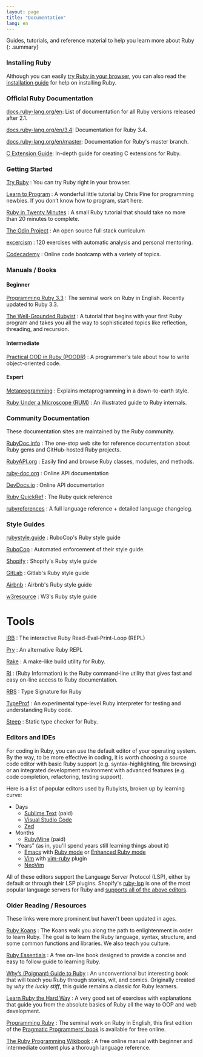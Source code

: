 ```yaml
---
layout: page
title: "Documentation"
lang: en
---
```


Guides, tutorials, and reference material to help you learn more about Ruby
{: .summary}

### Installing Ruby

Although you can easily [try Ruby in your browser][1], you can also read
the [installation guide](installation/) for help on installing Ruby.

### Official Ruby Documentation

[docs.ruby-lang.org/en][docs-rlo]: List of documentation for all Ruby versions released after 2.1.

[docs.ruby-lang.org/en/3.4][docs-rlo-3.4]: Documentation for Ruby 3.4.

[docs.ruby-lang.org/en/master][docs-rlo-master]: Documentation for Ruby's master branch.

[C Extension Guide][docs-rlo-extension]: In-depth guide for creating C extensions for Ruby.

### Getting Started

[Try Ruby][1]
: You can try Ruby right in your browser.

[Learn to Program][8]
: A wonderful little tutorial by Chris Pine for programming newbies. If
  you don’t know how to program, start here.

[Ruby in Twenty Minutes][rubyin20]
: A small Ruby tutorial that should take no more than 20 minutes to
  complete.

[The Odin Project][odin]
: An open source full stack curriculum

[excercism][exercism]
: 120 exercises with automatic analysis and personal mentoring.

[Codecademy][codecademy]
: Online code bootcamp with a variety of topics.

### Manuals / Books

#### Beginner

[Programming Ruby 3.3][pickaxe]
: The seminal work on Ruby in English. Recently updated to Ruby 3.3.

[The Well-Grounded Rubyist][grounded]
: A tutorial that begins with your first Ruby program and takes you all the way to sophisticated topics like reflection, threading, and recursion.

#### Intermediate

[Practical OOD in Ruby (POODR)][poodr]
: A programmer's tale about how to write object-oriented code.

#### Expert

[Metaprogramming][meta]
: Explains metaprogramming in a down-to-earth style.

[Ruby Under a Microscope (RUM)][microscope]
: An illustrated guide to Ruby internals.

### Community Documentation

These documentation sites are maintained by the Ruby community.

[RubyDoc.info][16]
: The one-stop web site for reference documentation about Ruby gems and
  GitHub-hosted Ruby projects.

[RubyAPI.org][rubyapi-org]
: Easily find and browse Ruby classes, modules, and methods.

[ruby-doc.org][39]
: Online API documentation

[DevDocs.io][40]
: Online API documentation

[Ruby QuickRef][42]
: The Ruby quick reference

[rubyreferences][43]
: A full language reference + detailed language changelog.

### Style Guides

[rubystyle.guide][44]
: RuboCop's Ruby style guide

[RuboCop][45]
: Automated enforcement of their style guide.

[Shopify][46]
: Shopify's Ruby style guide

[GitLab][47]
: Gitlab's Ruby style guide

[Airbnb][48]
: Airbnb's Ruby style guide

[w3resource][49]
: W3's Ruby style guide

# Tools

[IRB][50]
: The interactive Ruby Read-Eval-Print-Loop (REPL)

[Pry][51]
: An alternative Ruby REPL

[Rake][52]
: A make-like build utility for Ruby.

[RI][53]
: (Ruby Information) is the Ruby command-line utility that gives fast and easy on-line access to Ruby documentation.

[RBS][54]
: Type Signature for Ruby

[TypeProf][55]
: An experimental type-level Ruby interpreter for testing and understanding Ruby code.

[Steep][56]
: Static type checker for Ruby.

### Editors and IDEs

For coding in Ruby, you can use the default editor of your operating
system. By the way, to be more effective in coding, it is worth choosing a source code editor with basic Ruby support (e.g.
syntax-highlighting, file browsing) or an integrated development
environment with advanced features (e.g. code completion, refactoring,
testing support).

Here is a list of popular editors used by Rubyists, broken up by
learning curve:

* Days
  * [Sublime Text][37] (paid)
  * [Visual Studio Code][vscode]
  * [Zed][zed]
* Months
  * [RubyMine][27] (paid)
* "Years" (as in, you'll spend years still learning things about it)
  * [Emacs][20] with [Ruby mode][21] or [Enhanced Ruby mode][enh-ruby-mode]
  * [Vim][25] with [vim-ruby][26] plugin
  * [NeoVim][neovim]

All of these editors support the Language Server Protocol (LSP),
either by default or through their LSP plugins. Shopify's
[ruby-lsp][ruby-lsp] is one of the most popular language servers for
Ruby and [supports all of the above editors][ruby-lsp-supported-editors].

### Older Reading / Resources

These links were more prominent but haven't been updated in ages.

[Ruby Koans][2]
: The Koans walk you along the path to enlightenment in order to learn
  Ruby. The goal is to learn the Ruby language, syntax, structure, and
  some common functions and libraries. We also teach you culture.

[Ruby Essentials][7]
: A free on-line book designed to provide a concise
  and easy to follow guide to learning Ruby.

[Why’s (Poignant) Guide to Ruby][5]
: An unconventional but interesting book that will teach you Ruby
  through stories, wit, and comics. Originally created by *why the lucky
  stiff*, this guide remains a classic for Ruby learners.

[Learn Ruby the Hard Way][38]
: A very good set of exercises with explanations that guide you from
  the absolute basics of Ruby all the way to OOP and web development.

[Programming Ruby][9]
: The seminal work on Ruby in English, this first edition of the
  [Pragmatic Programmers’ book][10] is available for free online.

[The Ruby Programming Wikibook][12]
: A free online manual with beginner and intermediate content plus a
  thorough language reference.

[1]: https://try.ruby-lang.org/
[2]: https://rubykoans.com/
[5]: https://poignant.guide
[7]: https://www.techotopia.com/index.php/Ruby_Essentials
[8]: https://pine.fm/LearnToProgram/
[9]: https://ruby-doc.com/docs/ProgrammingRuby/
[10]: https://pragprog.com/titles/ruby5/programming-ruby-3-3-5th-edition/
[12]: https://en.wikibooks.org/wiki/Ruby_programming_language
[16]: https://www.rubydoc.info/
[20]: https://www.gnu.org/software/emacs/
[21]: https://www.emacswiki.org/emacs/RubyMode
[25]: https://www.vim.org/
[26]: https://github.com/vim-ruby/vim-ruby
[27]: https://www.jetbrains.com/ruby/
[37]: https://www.sublimetext.com/
[38]: https://learncodethehardway.org/ruby/
[39]: https://www.ruby-doc.org/
[40]: https://devdocs.io/ruby/
[42]: https://www.zenspider.com/ruby/quickref.html
[43]: https://rubyreferences.github.io/
[44]: https://rubystyle.guide/
[45]: https://github.com/rubocop/ruby-style-guide
[46]: https://ruby-style-guide.shopify.dev/
[47]: https://docs.gitlab.com/ee/development/backend/ruby_style_guide.html
[48]: https://github.com/airbnb/ruby
[49]: https://www.w3resource.com/ruby/ruby-style-guide.php
[50]: https://github.com/ruby/irb
[51]: https://github.com/pry/pry
[52]: https://github.com/ruby/rake
[53]: https://ruby.github.io/rdoc/RI_md.html
[54]: https://github.com/ruby/rbs
[55]: https://github.com/ruby/typeprof
[56]: https://github.com/soutaro/steep
[codecademy]: https://www.codecademy.com/learn/learn-ruby
[docs-rlo]: https://docs.ruby-lang.org/en
[docs-rlo-3.4]: https://docs.ruby-lang.org/en/3.4
[docs-rlo-master]: https://docs.ruby-lang.org/en/master
[docs-rlo-extension]: https://docs.ruby-lang.org/en/master/extension_rdoc.html
[enh-ruby-mode]: https://github.com/zenspider/enhanced-ruby-mode/
[exercism]: https://exercism.org/tracks/ruby
[grounded]: https://www.manning.com/books/the-well-grounded-rubyist-third-edition
[meta]: https://pragprog.com/titles/ppmetr2/metaprogramming-ruby-2/
[microscope]: https://patshaughnessy.net/ruby-under-a-microscope
[neovim]: https://neovim.io/
[odin]: https://www.theodinproject.com/paths/full-stack-ruby-on-rails/courses/ruby
[pickaxe]: https://pragprog.com/titles/ruby5/programming-ruby-3-3-5th-edition/
[poodr]: https://www.poodr.com/
[ruby-lsp]: https://github.com/Shopify/ruby-lsp
[ruby-lsp-supported-editors]: https://shopify.github.io/ruby-lsp/editors.html
[rubyapi-org]: https://rubyapi.org/
[rubyin20]: https://www.ruby-lang.org/en/documentation/quickstart/
[vscode]: https://code.visualstudio.com/docs/languages/ruby
[zed]: https://zed.dev/

